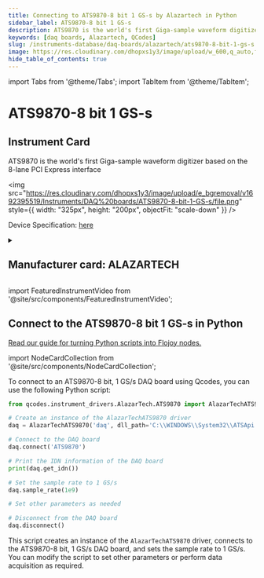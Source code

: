 ```yaml
---
title: Connecting to ATS9870-8 bit 1 GS-s by Alazartech in Python
sidebar_label: ATS9870-8 bit 1 GS-s
description: ATS9870 is the world's first Giga-sample waveform digitizer based on the 8-lane PCI Express interface
keywords: [daq boards, Alazartech, QCodes]
slug: /instruments-database/daq-boards/alazartech/ats9870-8-bit-1-gs-s
image: https://res.cloudinary.com/dhopxs1y3/image/upload/w_600,q_auto,f_auto/e_bgremoval/v1692395519/Instruments/DAQ%20boards/ATS9870-8-bit-1-GS-s/file.jpg
hide_table_of_contents: true
---
```


import Tabs from '@theme/Tabs';
import TabItem from '@theme/TabItem';

# ATS9870-8 bit 1 GS-s

## Instrument Card

<div className="flex">

<div>

ATS9870 is the world's first Giga-sample waveform digitizer based on the 8-lane PCI Express interface

</div>

<img src="https://res.cloudinary.com/dhopxs1y3/image/upload/e_bgremoval/v1692395519/Instruments/DAQ%20boards/ATS9870-8-bit-1-GS-s/file.png" style={{ width: "325px", height: "200px", objectFit: "scale-down" }} />

</div>

<div className="flex text-center">

<p>Device Specification: <a target="\_blank" href="https://www.alazartech.com/en/download/product/9062/302/ats9870-datasheet-and-specifications/1-6l/">here</a></p>

</div>

<details style={{ marginTop: "15px"}}>
<summary><h2>Manufacturer card: ALAZARTECH</h2></summary>

<img src="https://res.cloudinary.com/dhopxs1y3/image/upload/v1692806158/Instruments/Vendor%20Logos/Alazartech.png" style={{ width: "100%", height: "170px",objectFit: "scale-down" }} />

Alazar Technologies Inc. (AlazarTech) was founded in 2003 with the goal of serving the test and measurement market, in general, and the embedded waveform digitizer (OEM) market segment, in particular, by providing highly differentiated, high performance instrumentation products at affordable prices.

<ul>
  <li>Headquarters: CANADA - QC</li>
  <li>Yearly Revenue (millions, USD): 4.0</li>
  <li>Vendor Website: <a href="https://www.alazartech.com/">here</a></li>
</ul>
</details>

import FeaturedInstrumentVideo from '@site/src/components/FeaturedInstrumentVideo';

<FeaturedInstrumentVideo category='DAQ_BOARDS' manufacturer='ALAZARTECH'></FeaturedInstrumentVideo>


## Connect to the ATS9870-8 bit 1 GS-s in Python

[Read our guide for turning Python scripts into Flojoy nodes.](https://docs.flojoy.ai/contribution/blocks/custom-flojoy-block/)

import NodeCardCollection from '@site/src/components/NodeCardCollection';

<Tabs>

<TabItem value="Flojoy" label="Flojoy" className="flojoy-instrument-tabs">

<NodeCardCollection category='DAQ_BOARDS' manufacturer='ALAZARTECH'></NodeCardCollection>

</TabItem>
<TabItem value="QCodes" label="QCodes">

To connect to an ATS9870-8 bit, 1 GS/s DAQ board using Qcodes, you can use the following Python script:

```python
from qcodes.instrument_drivers.AlazarTech.ATS9870 import AlazarTechATS9870

# Create an instance of the AlazarTechATS9870 driver
daq = AlazarTechATS9870('daq', dll_path='C:\\WINDOWS\\System32\\ATSApi.dll')

# Connect to the DAQ board
daq.connect('ATS9870')

# Print the IDN information of the DAQ board
print(daq.get_idn())

# Set the sample rate to 1 GS/s
daq.sample_rate(1e9)

# Set other parameters as needed

# Disconnect from the DAQ board
daq.disconnect()
```

This script creates an instance of the `AlazarTechATS9870` driver, connects to the ATS9870-8 bit, 1 GS/s DAQ board, and sets the sample rate to 1 GS/s. You can modify the script to set other parameters or perform data acquisition as required.

</TabItem>
</Tabs>